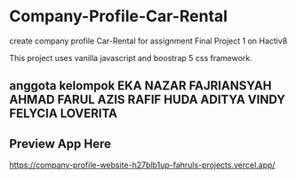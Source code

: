# Company-Profile-Car-Rental
create company profile Car-Rental for assignment Final Project 1 on Hactiv8

This project uses vanilla javascript and boostrap 5 css framework.

anggota kelompok 
EKA NAZAR FAJRIANSYAH
AHMAD FARUL AZIS
RAFIF HUDA ADITYA
VINDY FELYCIA LOVERITA
---
## Preview App Here
https://company-profile-website-h27blb1up-fahruls-projects.vercel.app/


